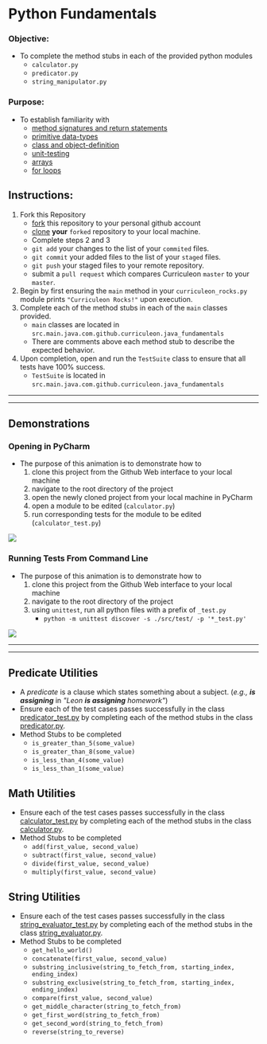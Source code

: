 # Python Fundamentals

### **Objective:**
* To complete the method stubs in each of the provided python modules
	* `calculator.py`
	* `predicator.py`
	* `string_manipulator.py`

### **Purpose:**
* To establish familiarity with
    * [method signatures and return statements]()
    * [primitive data-types]()
    * [class and object-definition]()
    * [unit-testing]()
    * [arrays]()
    * [for loops]()
	
## **Instructions:**

1. Fork this Repository
    * [fork](https://help.github.com/articles/fork-a-repo/) this repository to your personal github account 
    * [clone](https://help.github.com/articles/cloning-a-repository/) **your** `forked` repository to your local machine.
    * Complete steps 2 and 3  
    * `git add` your changes to the list of your `commited` files.
    * `git commit` your added files to the list of your `staged` files.
    * `git push` your staged files to your remote repository.
    * submit a `pull request` which compares Curriculeon `master` to your `master`.
2. Begin by first ensuring the `main` method in your `curriculeon_rocks.py` module prints `"Curriculeon Rocks!"` upon execution.  
3. Complete each of the method stubs in each of the `main` classes provided.
    * `main` classes are located in `src.main.java.com.github.curriculeon.java_fundamentals`
    * There are comments above each method stub to describe the expected behavior.
4. Upon completion, open and run the `TestSuite` class to ensure that all tests have 100% success.
    * `TestSuite` is located in `src.main.java.com.github.curriculeon.java_fundamentals`

<hr><hr>

## Demonstrations
### Opening in PyCharm
* The purpose of this animation is to demonstrate how to
    1. clone this project from the Github Web interface to your local machine
    2. navigate to the root directory of the project
    3. open the newly cloned project from your local machine in PyCharm
    4. open a module to be edited (`calculator.py`)
    5. run corresponding tests for the module to be edited (`calculator_test.py`)

<a href="https://raw.githubusercontent.com/platformps/exercise.python_fundamentals/master/getting-started.gif"><img src="./getting-started.gif"></a>
    
    
### Running Tests From Command Line 
* The purpose of this animation is to demonstrate how to
    1. clone this project from the Github Web interface to your local machine
    2. navigate to the root directory of the project
    3. using `unittest`, run all python files with a prefix of `_test.py`
        * `python -m unittest discover -s ./src/test/ -p '*_test.py'`
        
<a href="https://raw.githubusercontent.com/platformps/exercise.python_fundamentals/master/run-tests-cli.gif"><img src="./run-tests-cli.gif"></a>



<hr><hr>

## Predicate Utilities
* A _predicate_ is a clause which states something about a subject. (_e.g., **is assigning**_ in _"Leon **is assigning** homework"_)
* Ensure each of the test cases passes successfully in the class [predicator_test.py](./src/test/predicator_test.py) by completing each of the method stubs in the class [predicator.py](./src/main/predicator.py).
* Method Stubs to be completed
	* `is_greater_than_5(some_value)`
	* `is_greater_than_8(some_value)`
    * `is_less_than_4(some_value)`
    * `is_less_than_1(some_value)`

## Math Utilities
* Ensure each of the test cases passes successfully in the class [calculator_test.py](./src/test/calculator_test.py) by completing each of the method stubs in the class [calculator.py](src/main/calculator.py).
* Method Stubs to be completed	
	* `add(first_value, second_value)`
	* `subtract(first_value, second_value)`
	* `divide(first_value, second_value)`
	* `multiply(first_value, second_value)`


## String Utilities
* Ensure each of the test cases passes successfully in the class [string_evaluator_test.py](./src/test/string_evaluator_test.py) by completing each of the method stubs in the class [string_evaluator.py](src/main/string_evaluator.py).
* Method Stubs to be completed
    * `get_hello_world()`
    * `concatenate(first_value, second_value)`
    * `substring_inclusive(string_to_fetch_from, starting_index, ending_index)`
    * `substring_exclusive(string_to_fetch_from, starting_index, ending_index)`
    * `compare(first_value, second_value)`
    * `get_middle_character(string_to_fetch_from)`
    * `get_first_word(string_to_fetch_from)`
    * `get_second_word(string_to_fetch_from)`
    * `reverse(string_to_reverse)`
